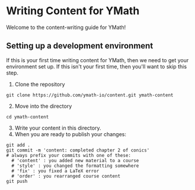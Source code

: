 # Writing Content for YMath

Welcome to the content-writing guide for YMath! 

## Setting up a development environment

If this is your first time writing content for YMath, then we need to get your environment set up.
If this isn't your first time, then you'll want to skip this step.

1. Clone the repository
```shell
git clone https://github.com/ymath-io/content.git ymath-content
```
2. Move into the directory
```shell
cd ymath-content
```
3. Write your content in this directory.
4. When you are ready to publish your changes:
```shell
git add .
git commit -m 'content: completed chapter 2 of conics'
# always prefix your commits with one of these:
  # 'content' : you added new material to a course
  # 'style' : you changed the formatting somewhere
  # 'fix' : you fixed a LaTeX error
  # 'order' : you rearranged course content
git push
```



